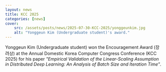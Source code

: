 ```yaml
---
layout: news
title: KCC 2025
categories: [news]
cover:
    src: /assets/posts/news/2025-07-30-KCC-2025/yonggeunkim.jpg
    alt: "Yonggeun Kim (Undergraduate student)'s award."
---
```


Yonggeun Kim (Undergraduate student) won the Encouragement Award (장려상) at the Annual Domestic Korea Computer Congress Conference (KCC 2025) for his paper _"Empirical Validation of the Linear-Scaling Assumption in Distributed Deep Learning: An Analysis of Batch Size and Iteration Time"_.